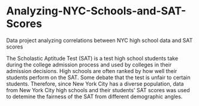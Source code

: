 # Analyzing-NYC-Schools-and-SAT-Scores
Data project analyzing correlations between NYC high school data and SAT scores

The Scholastic Aptitude Test (SAT) is a test high school students take during the college admission process and used by colleges in their admission decisions. High schools are often ranked by how well their students perform on the SAT. Some debate that the test is unfair to certain students. Therefore, since New York City has a diverse population, data from New York City high schools and their students' SAT scores was used to detemine the fairness of the SAT from different demographic angles.
